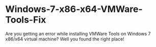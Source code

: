 # Windows-7-x86-x64-VMWare-Tools-Fix
Are you getting an error while installing VMWare Tools on Windows 7 x86/x64 virtual machine? Well you found the right place!
